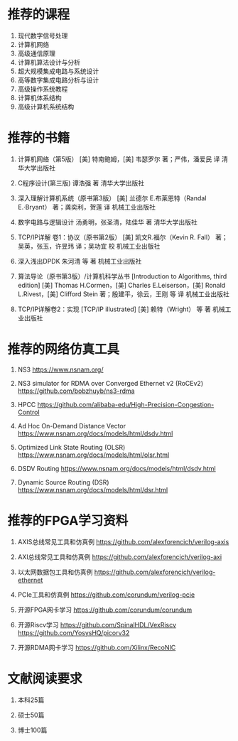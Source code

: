 # 推荐的课程

1. 现代数字信号处理
2. 计算机网络
3. 高级通信原理
4. 计算机算法设计与分析
5. 超大规模集成电路与系统设计
6. 高等数字集成电路分析与设计
7. 高级操作系统教程
8. 计算机体系结构
9. 高级计算机系统结构


# 推荐的书籍

1. 计算机网络（第5版） 
[美] 特南鲍姆，[美] 韦瑟罗尔 著；严伟，潘爱民 译
清华大学出版社

2. C程序设计(第三版)
谭浩强 著
清华大学出版社

3. 深入理解计算机系统（原书第3版）
[美] 兰德尔 E.布莱恩特（Randal E.·Bryant） 著；龚奕利，贺莲 译
机械工业出版社

4. 数字电路与逻辑设计
汤勇明，张圣清，陆佳华 著
清华大学出版社

5. TCP/IP详解 卷1：协议（原书第2版）
[美] 凯文R.福尔（Kevin R. Fall） 著；吴英，张玉，许昱玮 译；吴功宜 校
机械工业出版社

6. 深入浅出DPDK
朱河清 等 著
机械工业出版社

7. 算法导论（原书第3版）/计算机科学丛书 [Introduction to Algorithms, third edition]
[美] Thomas H.Cormen，[美] Charles E.Leiserson，[美] Ronald L.Rivest，[美] Clifford Stein 著；殷建平，徐云，王刚 等 译
机械工业出版社

8. TCP/IP详解卷2：实现 [TCP/IP illustrated]
[美] 赖特（Wright） 等 著
机械工业出版社



# 推荐的网络仿真工具

1. NS3 
https://www.nsnam.org/

2. NS3 simulator for RDMA over Converged Ethernet v2 (RoCEv2) 
https://github.com/bobzhuyb/ns3-rdma

3. HPCC 
https://github.com/alibaba-edu/High-Precision-Congestion-Control

4. Ad Hoc On-Demand Distance Vector 
https://www.nsnam.org/docs/models/html/dsdv.html

5. Optimized Link State Routing (OLSR) 
https://www.nsnam.org/docs/models/html/olsr.html

6. DSDV Routing 
https://www.nsnam.org/docs/models/html/dsdv.html

7. Dynamic Source Routing (DSR) 
https://www.nsnam.org/docs/models/html/dsr.html



# 推荐的FPGA学习资料

1. AXIS总线常见工具和仿真例
https://github.com/alexforencich/verilog-axis

2. AXI总线常见工具和仿真例
https://github.com/alexforencich/verilog-axi

3. 以太网数据包工具和仿真例
https://github.com/alexforencich/verilog-ethernet

4. PCIe工具和仿真例
https://github.com/corundum/verilog-pcie

5. 开源FPGA网卡学习
https://github.com/corundum/corundum

6. 开源Riscv学习
https://github.com/SpinalHDL/VexRiscv
https://github.com/YosysHQ/picorv32

7. 开源RDMA网卡学习
https://github.com/Xilinx/RecoNIC


# 文献阅读要求

1. 本科25篇

2. 硕士50篇

3. 博士100篇


